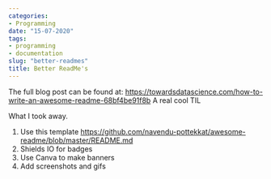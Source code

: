 ```yaml
---
categories:
- Programming
date: "15-07-2020"
tags:
- programming
- documentation
slug: "better-readmes"
title: Better ReadMe's
---
```

The full blog post can be found at:
https://towardsdatascience.com/how-to-write-an-awesome-readme-68bf4be91f8b
A real cool TIL

What I took away.

1. Use this template https://github.com/navendu-pottekkat/awesome-readme/blob/master/README.md
2. Shields IO for badges
3. Use Canva to make banners
4. Add screenshots and gifs
